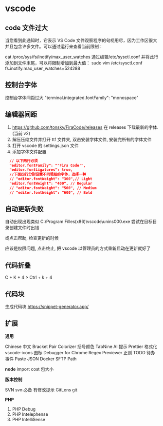 # vscode

## code 文件过大

当您看到此通知时，它表示 VS Code 文件观察程序的句柄用尽，因为工作区很大并且包含许多文件。可以通过运行来查看当前限制：

cat /proc/sys/fs/inotify/max_user_watches
通过编辑/etc/sysctl.conf 并将此行添加到文件末尾，可以将限制增加到最大值：
sudo vim /etc/sysctl.conf
fs.inotify.max_user_watches=524288

## 控制台字体

控制台字体间距过大
"terminal.integrated.fontFamily": "monospace"

## 编辑器间距

1. https://github.com/tonsky/FiraCode/releases
   在 releases 下载最新的字体. (当前 v2)
2. 解压压缩文件并打开 ttf 文件夹, 双击安装字体文件, 安装完所有的字体文件
3. 打开 vscode 的 settings.json 文件
4. 添加字体文件配置

```json
  // 以下两行必须
  "editor.fontFamily": "'Fira Code'",
  "editor.fontLigatures": true,
  //下面四行分别设置不同粗细的字体，选择一种
  // "editor.fontWeight": "300",// Light
  "editor.fontWeight": "400", // Regular
  // "editor.fontWeight": "500", // Medium
  // "editor.fontWeight": "600", // Bold
```

## 自动更新失败

自动出现出现类似
C:\Program Filles(x86)\vscode\unins000.exe
尝试在目标目录创建文件时出错

或点击帮助, 检查更新的时候

应该是权限问题, 点击终止, 把 vscode 以管理员的方式重新启动在更新就好了

## 代码折叠

C + K + 4 > Ctrl + k + 4

## 代码块

生成代码块
https://snippet-generator.app/



## 扩展

**通用**

Chinese 中文
Bracket Pair Colorizer 括号颜色
TabNine AI 提示
Prettier 格式化
vscode-icons 图标
Debugger for Chrome
Regex Previewer 正则
TODO 待办事件
Paste JSON
Docker
SFTP
Path

**node**
import cost 包大小

**版本控制**

SVN svn 必备 有修改提示
GitLens git

**PHP**

1. PHP Debug
2. PHP Intelephense
3. PHP IntelliSense
